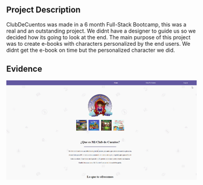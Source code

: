 ## Project Description

ClubDeCuentos was made in a 6 month Full-Stack Bootcamp, this was a real and an outstanding project. We didnt have a designer to guide us so we decided how its going to look at the end. The main purpose of this project was to create e-books with characters personalized by the end users. We didnt get the e-book on time but the personalized character we did.

## Evidence

![alt test](clubdeCuentos.gif)
